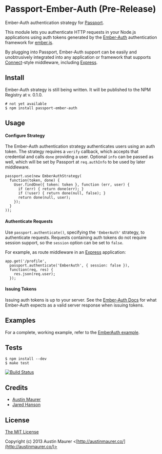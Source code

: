 # Passport-Ember-Auth (Pre-Release)

Ember-Auth authentication strategy for [Passport](https://github.com/jaredhanson/passport).

This module lets you authenticate HTTP requests in your Node.js applications 
using auth tokens generated by the [Ember-Auth](https://github.com/heartsentwined/ember-auth) 
authentication framework for [ember.js](http://emberjs.com). 

By plugging into Passport, Ember-Auth support can be easily and unobtrusively
integrated into any application or framework that supports
[Connect](http://www.senchalabs.org/connect/)-style middleware, including
[Express](http://expressjs.com/).

## Install

Ember-Auth strategy is still being written. It will be published to the NPM Registry at v. 0.1.0.

    # not yet available
    $ npm install passport-ember-auth

## Usage

#### Configure Strategy

The Ember-Auth authentication strategy authenticates users using an auth
token. The strategy requires a `verify` callback, which accepts that
credential and calls `done` providing a user.  Optional `info` can be passed as well, 
which will be set by Passport at `req.authInfo` to be used by later middleware.

    passport.use(new EmberAuthStrategy(
      function(token, done) {
        User.findOne({ token: token }, function (err, user) {
          if (err) { return done(err); }
          if (!user) { return done(null, false); }
          return done(null, user);
        });
      }
    ));

#### Authenticate Requests

Use `passport.authenticate()`, specifying the `'EmberAuth'` strategy, to
authenticate requests.  Requests containing auth tokens do not require session
support, so the `session` option can be set to `false`.

For example, as route middleware in an [Express](http://expressjs.com/)
application:

    app.get('/profile', 
      passport.authenticate('EmberAuth', { session: false }),
      function(req, res) {
        res.json(req.user);
      });

#### Issuing Tokens

Issuing auth tokens is up to your server. See the [Ember-Auth Docs](http://ember-auth.herokuapp.com/docs) for what Ember-Auth expects 
as a valid server response when issuing tokens.

## Examples

For a complete, working example, refer to the [EmberAuth example](https://github.com/inerd89/passport-ember-auth/tree/master/examples/ember-auth).

## Tests

    $ npm install --dev
    $ make test

[![Build Status](https://secure.travis-ci.org/inerd89/passport-ember-auth.png)](http://travis-ci.org/inerd89/passport-ember-auth)

## Credits

  - [Austin Maurer](http://github.com/inerd89)
  - [Jared Hanson](http://github.com/jaredhanson)

## License

[The MIT License](http://opensource.org/licenses/MIT)

Copyright (c) 2013 Austin Maurer <[http://austinmaurer.co/](http://austinmaurer.co/)>
